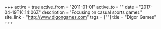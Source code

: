 +++
active = true
active_from = "2011-01-01"
active_to = ""
date = "2017-04-19T16:14:06Z"
description = "Focusing on casual sports games."
site_link = "http://www.digongames.com"
tags = [""]
title = "Digon Games"
+++
